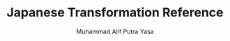 ---
title: "Japanese Transformation Reference"
author: "Muhammad Alif Putra Yasa"
CJKmainfont: "Noto Sans CJK JP"
book: true
titlepage: true
---
